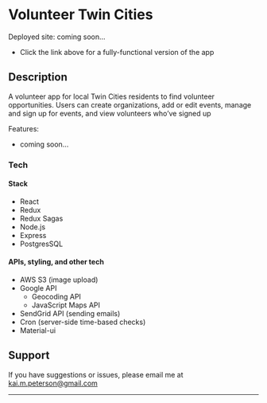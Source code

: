 # Volunteer Twin Cities

Deployed site: coming soon...
- Click the link above for a fully-functional version of the app


## Description

A volunteer app for local Twin Cities residents to find volunteer opportunities. Users can create organizations, add or edit events, manage and sign up for events, and view volunteers who’ve signed up

Features:
- coming soon...

### Tech

#### Stack
- React
- Redux
- Redux Sagas
- Node.js
- Express
- PostgresSQL

#### APIs, styling, and other tech
- AWS S3 (image upload)
- Google API
  - Geocoding API
  - JavaScript Maps API
- SendGrid API (sending emails)
- Cron (server-side time-based checks)
- Material-ui

## Support
If you have suggestions or issues, please email me at kai.m.peterson@gmail.com

---
